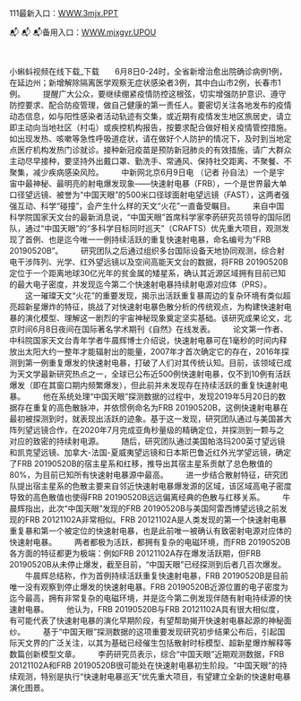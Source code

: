 <p>
	111最新入口：<a href="http://www.baidu.com/link?url=6MA2SWnO3Raqke39an_0PUxosM6ZrUGzi1BN9tNnlPW&wd">WWW.3mjx.PPT</a> 
	<p>
		📬
📬
📬备用入口：<a href="http://www.baidu.com/link?url=6MA2SWnO3Raqke39an_0PUxosM6ZrUGzi1BN9tNnlPW&wd">WWW.mjxgyr.UPOU</a> 
	</p>
	<p>
		<br />
	</p>
	<p>
		小蝌蚪视频在线下载_下载　　6月8日0-24时，全省新增治愈出院确诊病例1例，在延边州；新增解除隔离医学观察无症状感染者3例，其中白山市2例，长春市1例。
　　提醒广大公众，要继续绷紧疫情防控这根弦，切实增强防护意识、遵守防控要求、配合防疫管理，做自己健康的第一责任人。要密切关注各地发布的疫情动态信息，如与阳性感染者活动轨迹有交集，或近期有疫情发生地区旅居史，请立即主动向当地社区（村屯）或疾控机构报告，按要求配合做好相关疫情管控措施。如出现发热、咳嗽等急性呼吸道症状，请在做好个人防护的情况下，及时到当地定点医疗机构发热门诊就诊。接种新冠疫苗是预防新冠肺炎的有效措施，请广大群众主动尽早接种，要坚持外出戴口罩、勤洗手、常通风、保持社交距离、不聚餐、不聚集，减少疾病感染风险。
　　中新网北京6月9日电 （记者 孙自法）一个是宇宙中最神秘、最明亮的射电爆发现象——快速射电暴（FRB），一个是世界最大单口径望远镜、被誉为“中国天眼”的500米口径球面射电望远镜（FAST），这两者强强互动、科学“碰撞”，会产生什么样的天文“火花”一直备受瞩目。
　　来自中国科学院国家天文台的最新消息说，“中国天眼”首席科学家李菂研究员领导的国际团队，通过“中国天眼”的“多科学目标同时巡天”（CRAFTS）优先重大项目，观测发现了首例、也是迄今唯一一例持续活跃的重复快速射电暴，命名编号为“FRB 20190520B”。
　　研究团队之后通过组织多台国际设备天地协同观测，综合射电干涉阵列、光学、红外望远镜以及空间高能天文台的数据，将FRB 20190520B定位于一个距离地球30亿光年的贫金属的矮星系，确认其近源区域拥有目前已知的最大电子密度，并发现迄今第二个快速射电暴持续射电源对应体（PRS）。
　　这一璀璨天文“火花”的重要发现，揭示出活跃重复暴周边的复杂环境有类似超亮超新星爆炸的特征，挑战了对快速射电暴色散分析的传统观点，为构建快速射电暴的演化模型、理解这一剧烈的宇宙神秘现象奠定坚实基础。该研究成果论文，北京时间6月8日夜间在国际著名学术期刊《自然》在线发表。
　　论文第一作者、中科院国家天文台青年学者牛晨辉博士介绍说，快速射电暴可在1毫秒的时间内释放出太阳大约一整年才能辐射出的能量，2007年才首次确定它的存在，2016年探测到第一例重复爆发的快速射电暴，打破了人们对其传统认知。目前，该领域已成为天文学最新研究热点之一，全球已公布近500例快速射电暴，仅不到10例有活跃爆发（即在其窗口期内频繁爆发），但此前并未发现存在持续活跃的重复快速射电暴。
　　他在系统处理“中国天眼”探测数据的过程中，发现2019年5月20日的数据存在重复的高色散脉冲，并依惯例命名为FRB 20190520B，这例快速射电暴在最初被探测到时，就表现出活跃的迹象。基于这一发现，研究团队通过与美国甚大阵列望远镜合作，在2020年7月完成亚角秒量级的精确定位，并探测到一颗与之对应的致密的持续射电源。
　　随后，研究团队通过美国帕洛玛200英寸望远镜和凯克望远镜、加拿大-法国-夏威夷望远镜和日本斯巴鲁近红外光学望远镜，确定了FRB 20190520B的宿主星系和红移，推导出其宿主星系贡献了总色散值的80%，为目前已知所有快速射电暴源中最高。
　　进一步结合散射特征，研究团队提出宿主星系的色散主要来自邻近快速射电暴爆发源的区域，该区域高电子密度导致的高色散值也使得FRB 20190520B远远偏离经典的色散与红移关系。
　　牛晨辉指出，此次“中国天眼”发现的FRB 20190520B与美国阿雷西博望远镜之前发现的FRB 20121102A非常相似。FRB 20121102A是人类发现的第一个快速射电暴重复暴和第一个被定位的快速射电暴，也是此前唯一被确认有致密射电源对应体的快速射电暴。
　　两者都极为活跃，都拥有复杂的电磁环境，而FRB 20190520B各方面的特征都更为极端：例如FRB 20121102A存在爆发活跃期，但FRB 20190520B从未停止爆发，截至目前，“中国天眼”已经探测到后者几百次爆发。
　　牛晨辉总结称，作为首例持续活跃重复快速射电暴，FRB 20190520B是目前唯一没有观察到停止爆发的快速射电暴。FRB 20190520B近源位置的电子密度为迄今最高，拥有非常复杂的电磁环境，并是迄今第二例发现伴随有射电持续源的快速射电暴。
　　他认为，FRB 20190520B与FRB 20121102A具有很大相似度，有可能代表了快速射电暴的演化早期阶段，有望帮助揭开快速射电暴起源的神秘面纱。
　　基于“中国天眼”探测数据的这项重要发现研究初步结果公布后，引起国际天文界的广泛关注，以其为基础已经催生包括散射时标模型、超新星爆炸解释等数篇创新模型文章。
　　李菂研究员表示，综合“中国天眼”近期观测数据，FRB 20121102A和FRB 20190520B很可能处在快速射电暴初生阶段。“中国天眼”的持续观测，特别是执行“快速射电暴巡天”优先重大项目，有望建立全新的快速射电暴演化图景。
	</p>
